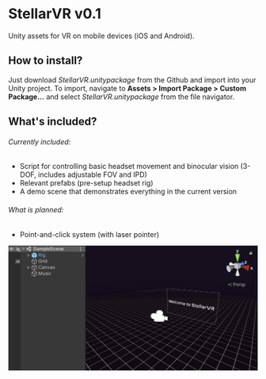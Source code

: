 # StellarVR v0.1
Unity assets for VR on mobile devices (iOS and Android).

## How to install?

Just download *StellarVR.unitypackage* from the Github and import into your Unity project. To import, navigate to **Assets > Import Package > Custom Package...** and select *StellarVR.unitypackage* from the file navigator.

## What's included?
###### Currently included:
- Script for controlling basic headset movement and binocular vision (3-DOF, includes adjustable FOV and IPD)
- Relevant prefabs (pre-setup headset rig)
- A demo scene that demonstrates everything in the current version
###### What is planned:
- Point-and-click system (with laser pointer)

![Image showing the demo scene included in v0.1](example1.png)
